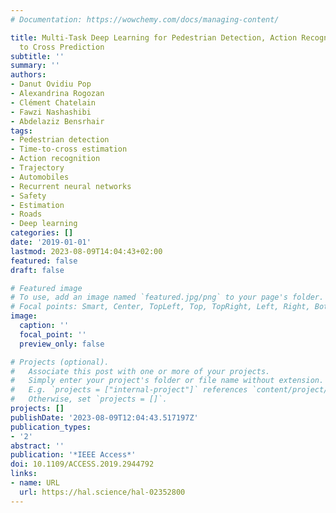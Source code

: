 ```yaml
---
# Documentation: https://wowchemy.com/docs/managing-content/

title: Multi-Task Deep Learning for Pedestrian Detection, Action Recognition and Time
  to Cross Prediction
subtitle: ''
summary: ''
authors:
- Danut Ovidiu Pop
- Alexandrina Rogozan
- Clément Chatelain
- Fawzi Nashashibi
- Abdelaziz Bensrhair
tags:
- Pedestrian detection
- Time-to-cross estimation
- Action recognition
- Trajectory
- Automobiles
- Recurrent neural networks
- Safety
- Estimation
- Roads
- Deep learning
categories: []
date: '2019-01-01'
lastmod: 2023-08-09T14:04:43+02:00
featured: false
draft: false

# Featured image
# To use, add an image named `featured.jpg/png` to your page's folder.
# Focal points: Smart, Center, TopLeft, Top, TopRight, Left, Right, BottomLeft, Bottom, BottomRight.
image:
  caption: ''
  focal_point: ''
  preview_only: false

# Projects (optional).
#   Associate this post with one or more of your projects.
#   Simply enter your project's folder or file name without extension.
#   E.g. `projects = ["internal-project"]` references `content/project/deep-learning/index.md`.
#   Otherwise, set `projects = []`.
projects: []
publishDate: '2023-08-09T12:04:43.517197Z'
publication_types:
- '2'
abstract: ''
publication: '*IEEE Access*'
doi: 10.1109/ACCESS.2019.2944792
links:
- name: URL
  url: https://hal.science/hal-02352800
---
```


